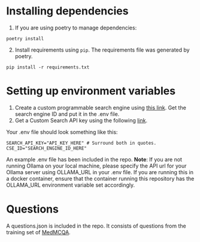 # Installing dependencies

1. If you are using poetry to manage dependencies:
```
poetry install
```

2. Install requirements using ```pip```. The requirements file was generated by poetry.
```
pip install -r requirements.txt
```

# Setting up environment variables

1. Create a custom programmable search engine using [this link](https://programmablesearchengine.google.com/controlpanel/all). Get the search engine ID and put it in the .env file.
2. Get a Custom Search API key using the following [link](https://developers.google.com/custom-search/v1/overview).

Your .env file should look something like this:
```
SEARCH_API_KEY="API_KEY_HERE" # Surround both in quotes.
CSE_ID="SEARCH_ENGINE_ID_HERE"
```

An example .env file has been included in the repo.
**Note**: If you are not running Ollama on your local machine, please specify the API url for your Ollama server using OLLAMA_URL in your .env file. If you are running this in a docker container, ensure that the container running this repository has the OLLAMA_URL environment variable set accordingly.

# Questions

A questions.json is included in the repo. It consists of questions from the training set of [MedMCQA](https://medmcqa.github.io/).
